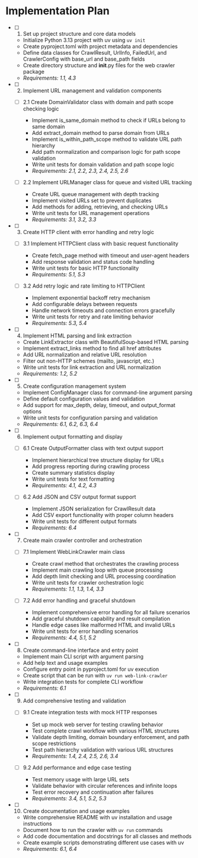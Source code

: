 # Implementation Plan

- [ ] 1. Set up project structure and core data models
  - Initialize Python 3.13 project with uv using `uv init`
  - Create pyproject.toml with project metadata and dependencies
  - Define data classes for CrawlResult, UrlInfo, FailedUrl, and CrawlerConfig with base_url and base_path fields
  - Create directory structure and __init__.py files for the web crawler package
  - _Requirements: 1.1, 4.3_

- [ ] 2. Implement URL management and validation components
  - [ ] 2.1 Create DomainValidator class with domain and path scope checking logic
    - Implement is_same_domain method to check if URLs belong to same domain
    - Add extract_domain method to parse domain from URLs
    - Implement is_within_path_scope method to validate URL path hierarchy
    - Add path normalization and comparison logic for path scope validation
    - Write unit tests for domain validation and path scope logic
    - _Requirements: 2.1, 2.2, 2.3, 2.4, 2.5, 2.6_

  - [ ] 2.2 Implement URLManager class for queue and visited URL tracking
    - Create URL queue management with depth tracking
    - Implement visited URLs set to prevent duplicates
    - Add methods for adding, retrieving, and checking URLs
    - Write unit tests for URL management operations
    - _Requirements: 3.1, 3.2, 3.3_

- [ ] 3. Create HTTP client with error handling and retry logic
  - [ ] 3.1 Implement HTTPClient class with basic request functionality
    - Create fetch_page method with timeout and user-agent headers
    - Add response validation and status code handling
    - Write unit tests for basic HTTP functionality
    - _Requirements: 5.1, 5.3_

  - [ ] 3.2 Add retry logic and rate limiting to HTTPClient
    - Implement exponential backoff retry mechanism
    - Add configurable delays between requests
    - Handle network timeouts and connection errors gracefully
    - Write unit tests for retry and rate limiting behavior
    - _Requirements: 5.3, 5.4_

- [ ] 4. Implement HTML parsing and link extraction
  - Create LinkExtractor class with BeautifulSoup-based HTML parsing
  - Implement extract_links method to find all href attributes
  - Add URL normalization and relative URL resolution
  - Filter out non-HTTP schemes (mailto, javascript, etc.)
  - Write unit tests for link extraction and URL normalization
  - _Requirements: 1.2, 5.2_

- [ ] 5. Create configuration management system
  - Implement ConfigManager class for command-line argument parsing
  - Define default configuration values and validation
  - Add support for max_depth, delay, timeout, and output_format options
  - Write unit tests for configuration parsing and validation
  - _Requirements: 6.1, 6.2, 6.3, 6.4_

- [ ] 6. Implement output formatting and display
  - [ ] 6.1 Create OutputFormatter class with text output support
    - Implement hierarchical tree structure display for URLs
    - Add progress reporting during crawling process
    - Create summary statistics display
    - Write unit tests for text formatting
    - _Requirements: 4.1, 4.2, 4.3_

  - [ ] 6.2 Add JSON and CSV output format support
    - Implement JSON serialization for CrawlResult data
    - Add CSV export functionality with proper column headers
    - Write unit tests for different output formats
    - _Requirements: 6.4_

- [ ] 7. Create main crawler controller and orchestration
  - [ ] 7.1 Implement WebLinkCrawler main class
    - Create crawl method that orchestrates the crawling process
    - Implement main crawling loop with queue processing
    - Add depth limit checking and URL processing coordination
    - Write unit tests for crawler orchestration logic
    - _Requirements: 1.1, 1.3, 1.4, 3.3_

  - [ ] 7.2 Add error handling and graceful shutdown
    - Implement comprehensive error handling for all failure scenarios
    - Add graceful shutdown capability and result compilation
    - Handle edge cases like malformed HTML and invalid URLs
    - Write unit tests for error handling scenarios
    - _Requirements: 4.4, 5.1, 5.2_

- [ ] 8. Create command-line interface and entry point
  - Implement main CLI script with argument parsing
  - Add help text and usage examples
  - Configure entry point in pyproject.toml for uv execution
  - Create script that can be run with `uv run web-link-crawler`
  - Write integration tests for complete CLI workflow
  - _Requirements: 6.1_

- [ ] 9. Add comprehensive testing and validation
  - [ ] 9.1 Create integration tests with mock HTTP responses
    - Set up mock web server for testing crawling behavior
    - Test complete crawl workflow with various HTML structures
    - Validate depth limiting, domain boundary enforcement, and path scope restrictions
    - Test path hierarchy validation with various URL structures
    - _Requirements: 1.4, 2.4, 2.5, 2.6, 3.4_

  - [ ] 9.2 Add performance and edge case testing
    - Test memory usage with large URL sets
    - Validate behavior with circular references and infinite loops
    - Test error recovery and continuation after failures
    - _Requirements: 3.4, 5.1, 5.2, 5.3_

- [ ] 10. Create documentation and usage examples
  - Write comprehensive README with uv installation and usage instructions
  - Document how to run the crawler with `uv run` commands
  - Add code documentation and docstrings for all classes and methods
  - Create example scripts demonstrating different use cases with uv
  - _Requirements: 6.1, 6.4_